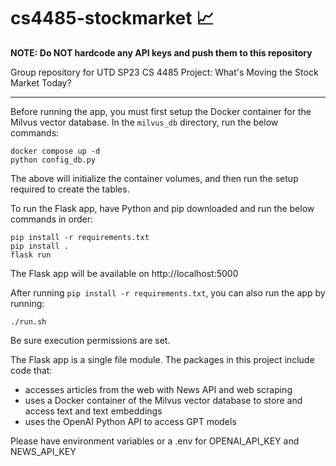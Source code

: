 # cs4485-stockmarket 📈
**NOTE: Do NOT hardcode any API keys and push them to this repository**

Group repository for UTD SP23 CS 4485 Project: What's Moving the Stock Market Today?

---
Before running the app, you must first setup the Docker container for the Milvus vector database.
In the `milvus_db` directory, run the below commands:
```
docker compose up -d
python config_db.py
```
The above will initialize the container volumes, and then run the setup required to create the tables.

To run the Flask app, have Python and pip downloaded and run the below commands in order:
```
pip install -r requirements.txt
pip install .
flask run
```
The Flask app will be available on http://localhost:5000

After running `pip install -r requirements.txt`, you can also run the app by running:
```
./run.sh
```
Be sure execution permissions are set.

The Flask app is a single file module. The packages in this project include code that:
- accesses articles from the web with News API and web scraping
- uses a Docker container of the Milvus vector database to store and access text and text embeddings
- uses the OpenAI Python API to access GPT models

Please have environment variables or a .env for OPENAI_API_KEY and NEWS_API_KEY